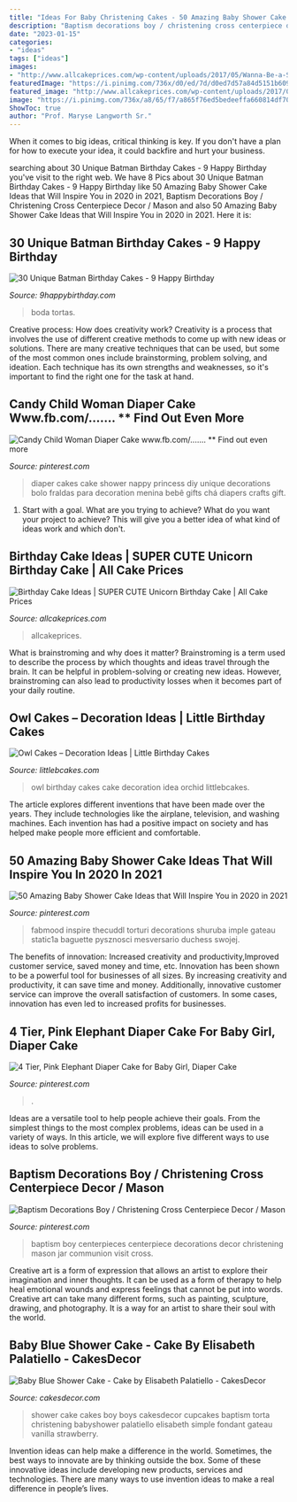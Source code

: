 ```yaml
---
title: "Ideas For Baby Christening Cakes - 50 Amazing Baby Shower Cake Ideas That Will Inspire You In 2020 In 2021"
description: "Baptism decorations boy / christening cross centerpiece decor / mason"
date: "2023-01-15"
categories:
- "ideas"
tags: ["ideas"]
images:
- "http://www.allcakeprices.com/wp-content/uploads/2017/05/Wanna-Be-a-Super-Mom-Order-This-SUPER-CUTE-Unicorn-Birthday-Cake-From-Craftsy.jpg"
featuredImage: "https://i.pinimg.com/736x/d0/ed/7d/d0ed7d57a84d5151b609bb7a20c62946.jpg"
featured_image: "http://www.allcakeprices.com/wp-content/uploads/2017/05/Wanna-Be-a-Super-Mom-Order-This-SUPER-CUTE-Unicorn-Birthday-Cake-From-Craftsy.jpg"
image: "https://i.pinimg.com/736x/a8/65/f7/a865f76ed5bedeeffa660814df70ae2b.jpg"
ShowToc: true
author: "Prof. Maryse Langworth Sr."
---
```



When it comes to big ideas, critical thinking is key. If you don't have a plan for how to execute your idea, it could backfire and hurt your business.

	

		
searching about 30 Unique Batman Birthday Cakes - 9 Happy Birthday you've visit to the right web. We have 8 Pics about 30 Unique Batman Birthday Cakes - 9 Happy Birthday like 50 Amazing Baby Shower Cake Ideas that Will Inspire You in 2020 in 2021, Baptism Decorations Boy / Christening Cross Centerpiece Decor / Mason and also 50 Amazing Baby Shower Cake Ideas that Will Inspire You in 2020 in 2021. Here it is:
		
    
## 30 Unique Batman Birthday Cakes - 9 Happy Birthday

<img loading=lazy src="https://www.9happybirthday.com/wp-content/uploads/2017/08/Cute-batman-cakes.jpg" onerror="this.onerror=null;this.src='https://tse1.mm.bing.net/th?id=OIP.si0FrMp6jJfqv-sU29LSOgHaLL&amp;pid=15.1';" alt="30 Unique Batman Birthday Cakes - 9 Happy Birthday">

_Source: 9happybirthday.com_

>boda tortas. 

	

Creative process: How does creativity work?
Creativity is a process that involves the use of different creative methods to come up with new ideas or solutions. There are many creative techniques that can be used, but some of the most common ones include brainstorming, problem solving, and ideation. Each technique has its own strengths and weaknesses, so it's important to find the right one for the task at hand.

    
## Candy Child Woman Diaper Cake Www.fb.com/....... ** Find Out Even More

<img loading=lazy src="https://i.pinimg.com/736x/4a/a9/c0/4aa9c0337853dec39d13702f10fc9347--girl-diaper-cakes-www-facebook-com.jpg" onerror="this.onerror=null;this.src='https://tse3.mm.bing.net/th?id=OIP.5WqFjzh2Ni9ufEX9HpAXywHaM4&amp;pid=15.1';" alt="Candy Child Woman Diaper Cake www.fb.com/....... ** Find out even more">

_Source: pinterest.com_

>diaper cakes cake shower nappy princess diy unique decorations bolo fraldas para decoration menina bebê gifts chá diapers crafts gift. 

	

1. Start with a goal. What are you trying to achieve? What do you want your project to achieve? This will give you a better idea of what kind of ideas work and which don't. 

    
## Birthday Cake Ideas | SUPER CUTE Unicorn Birthday Cake | All Cake Prices

<img loading=lazy src="http://www.allcakeprices.com/wp-content/uploads/2017/05/Wanna-Be-a-Super-Mom-Order-This-SUPER-CUTE-Unicorn-Birthday-Cake-From-Craftsy.jpg" onerror="this.onerror=null;this.src='https://tse4.mm.bing.net/th?id=OIP.ImcPmbK-ND7FNlAS32gp8wHaIb&amp;pid=15.1';" alt="Birthday Cake Ideas | SUPER CUTE Unicorn Birthday Cake | All Cake Prices">

_Source: allcakeprices.com_

>allcakeprices. 

	

What is brainstroming and why does it matter?
Brainstroming is a term used to describe the process by which thoughts and ideas travel through the brain. It can be helpful in problem-solving or creating new ideas. However, brainstroming can also lead to productivity losses when it becomes part of your daily routine.

    
## Owl Cakes – Decoration Ideas | Little Birthday Cakes

<img loading=lazy src="http://www.littlebcakes.com/wp-content/uploads/2013/08/Owl-Birthday-Cake-Ideas.jpg" onerror="this.onerror=null;this.src='https://tse2.mm.bing.net/th?id=OIP.xz3m0Ly-0sx_4Y3ufCaAPQHaKd&amp;pid=15.1';" alt="Owl Cakes – Decoration Ideas | Little Birthday Cakes">

_Source: littlebcakes.com_

>owl birthday cakes cake decoration idea orchid littlebcakes. 

	

The article explores different inventions that have been made over the years. They include technologies like the airplane, television, and washing machines. Each invention has had a positive impact on society and has helped make people more efficient and comfortable.

    
## 50 Amazing Baby Shower Cake Ideas That Will Inspire You In 2020 In 2021

<img loading=lazy src="https://i.pinimg.com/736x/a8/65/f7/a865f76ed5bedeeffa660814df70ae2b.jpg" onerror="this.onerror=null;this.src='https://tse4.mm.bing.net/th?id=OIP.qosqI-SdapBvb7wMC72XDwHaNs&amp;pid=15.1';" alt="50 Amazing Baby Shower Cake Ideas that Will Inspire You in 2020 in 2021">

_Source: pinterest.com_

>fabmood inspire thecuddl torturi decorations shuruba imple gateau static1a baguette pysznosci mesversario duchess swojej. 

	

The benefits of innovation: Increased creativity and productivity,Improved customer service, saved money and time, etc.
Innovation has been shown to be a powerful tool for businesses of all sizes. By increasing creativity and productivity, it can save time and money. Additionally, innovative customer service can improve the overall satisfaction of customers. In some cases, innovation has even led to increased profits for businesses.

    
## 4 Tier, Pink Elephant Diaper Cake For Baby Girl, Diaper Cake

<img loading=lazy src="https://i.pinimg.com/736x/c7/bb/e0/c7bbe0a27fcc9a259716d185117efb76.jpg" onerror="this.onerror=null;this.src='https://tse4.mm.bing.net/th?id=OIP.kIf0Xx4qf7brp2ioSd2rDQHaKM&amp;pid=15.1';" alt="4 Tier, Pink Elephant Diaper Cake for Baby Girl, Diaper Cake">

_Source: pinterest.com_

>. 

	

Ideas are a versatile tool to help people achieve their goals. From the simplest things to the most complex problems, ideas can be used in a variety of ways. In this article, we will explore five different ways to use ideas to solve problems.

    
## Baptism Decorations Boy / Christening Cross Centerpiece Decor / Mason

<img loading=lazy src="https://i.pinimg.com/736x/d0/ed/7d/d0ed7d57a84d5151b609bb7a20c62946.jpg" onerror="this.onerror=null;this.src='https://tse4.mm.bing.net/th?id=OIP.HcePCU7SYbJStThCOMhHTQHaLH&amp;pid=15.1';" alt="Baptism Decorations Boy / Christening Cross Centerpiece Decor / Mason">

_Source: pinterest.com_

>baptism boy centerpieces centerpiece decorations decor christening mason jar communion visit cross. 

	

Creative art is a form of expression that allows an artist to explore their imagination and inner thoughts. It can be used as a form of therapy to help heal emotional wounds and express feelings that cannot be put into words. Creative art can take many different forms, such as painting, sculpture, drawing, and photography. It is a way for an artist to share their soul with the world.

    
## Baby Blue Shower Cake - Cake By Elisabeth Palatiello - CakesDecor

<img loading=lazy src="https://pic.cakesdecor.com/m/gx8qdg4fj1k1nypflkiq.jpg" onerror="this.onerror=null;this.src='https://tse4.mm.bing.net/th?id=OIP.TGZZvE2ZM3qD-WZB3mzyKwHaKw&amp;pid=15.1';" alt="Baby Blue Shower Cake - Cake by Elisabeth Palatiello - CakesDecor">

_Source: cakesdecor.com_

>shower cake cakes boy boys cakesdecor cupcakes baptism torta christening babyshower palatiello elisabeth simple fondant gateau vanilla strawberry. 

	

Invention ideas can help make a difference in the world. Sometimes, the best ways to innovate are by thinking outside the box. Some of these innovative ideas include developing new products, services and technologies. There are many ways to use invention ideas to make a real difference in people’s lives.

